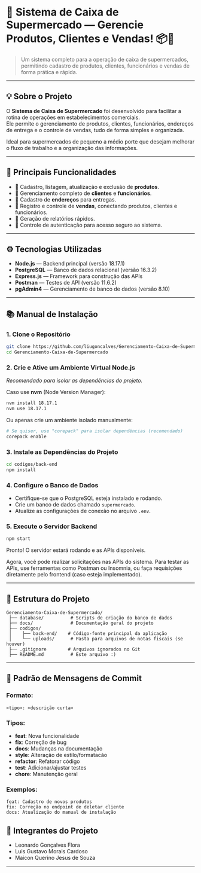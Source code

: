 
# 🛒 **Sistema de Caixa de Supermercado** — Gerencie Produtos, Clientes e Vendas! 📦💾

> Um sistema completo para a operação de caixa de supermercados, permitindo cadastro de produtos, clientes, funcionários e vendas de forma prática e rápida.

---

## 💡 Sobre o Projeto

O **Sistema de Caixa de Supermercado** foi desenvolvido para facilitar a rotina de operações em estabelecimentos comerciais.  
Ele permite o gerenciamento de produtos, clientes, funcionários, endereços de entrega e o controle de vendas, tudo de forma simples e organizada.

Ideal para supermercados de pequeno a médio porte que desejam melhorar o fluxo de trabalho e a organização das informações.

---

## 🎯 Principais Funcionalidades

- 🛙️ Cadastro, listagem, atualização e exclusão de **produtos**.
- 👥 Gerenciamento completo de **clientes** e **funcionários**.
- 📍 Cadastro de **endereços** para entregas.
- 💾 Registro e controle de **vendas**, conectando produtos, clientes e funcionários.
- 📁 Geração de relatórios rápidos.
- 🔐 Controle de autenticação para acesso seguro ao sistema.

---

## ⚙️ Tecnologias Utilizadas

- **Node.js** — Backend principal (versão 18.17.1)
- **PostgreSQL** — Banco de dados relacional (versão 16.3.2)
- **Express.js** — Framework para construção das APIs
- **Postman** — Testes de API (versão 11.6.2)
- **pgAdmin4** — Gerenciamento de banco de dados (versão 8.10)

---

## 📚 Manual de Instalação

### 1. Clone o Repositório
```bash
git clone https://github.com/liugoncalves/Gerenciamento-Caixa-de-Supermercado.git
cd Gerenciamento-Caixa-de-Supermercado
```

### 2. Crie e Ative um Ambiente Virtual Node.js
*Recomendado para isolar as dependências do projeto.*

Caso use **nvm** (Node Version Manager):
```bash
nvm install 18.17.1
nvm use 18.17.1
```

Ou apenas crie um ambiente isolado manualmente:
```bash
# Se quiser, use "corepack" para isolar dependências (recomendado)
corepack enable
```

### 3. Instale as Dependências do Projeto
```bash
cd codigos/back-end
npm install
```

### 4. Configure o Banco de Dados
- Certifique-se que o PostgreSQL esteja instalado e rodando.
- Crie um banco de dados chamado `supermercado`.
- Atualize as configurações de conexão no arquivo `.env`.

### 5. Execute o Servidor Backend
```bash
npm start
```

Pronto! O servidor estará rodando e as APIs disponíveis.

Agora, você pode realizar solicitações nas APIs do sistema. Para testar as APIs, use ferramentas como Postman ou Insomnia, ou faça requisições diretamente pelo frontend (caso esteja implementado).


---

## 💼 Estrutura do Projeto

```plaintext
Gerenciamento-Caixa-de-Supermercado/
 ├── database/          # Scripts de criação do banco de dados
 ├── docs/              # Documentação geral do projeto
 ├── codigos/
 │    ├── back-end/    # Código-fonte principal da aplicação
 │    └── uploads/      # Pasta para arquivos de notas fiscais (se houver)
 ├── .gitignore        # Arquivos ignorados no Git
 ├── README.md          # Este arquivo :)
```

---

## 📆 Padrão de Mensagens de Commit

### Formato:
```text
<tipo>: <descrição curta>
```

### Tipos:
- **feat**: Nova funcionalidade
- **fix**: Correção de bug
- **docs**: Mudanças na documentação
- **style**: Alteração de estilo/formatacão
- **refactor**: Refatorar código
- **test**: Adicionar/ajustar testes
- **chore**: Manutenção geral

### Exemplos:
```text
feat: Cadastro de novos produtos
fix: Correção no endpoint de deletar cliente
docs: Atualização do manual de instalação
```

## 👤 Integrantes do Projeto

- Leonardo Gonçalves Flora
- Luis Gustavo Morais Cardoso
- Maicon Querino Jesus de Souza

---